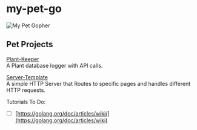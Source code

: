 # my-pet-go

![My Pet Gopher](https://media.giphy.com/media/1gdwvs76d9YZB8ki0Z/giphy.gif)

## Pet Projects

[Plant-Keeper](https://github.com/Bubblemelon/my-pet-go/tree/master/plant-keeper)  
A Plant database logger with API calls.  

[Server-Template](https://github.com/Bubblemelon/my-pet-go/tree/master/server-termplate)  
A simple HTTP Server that Routes to specific pages and handles different HTTP requests.  

Tutorials To Do:   

- [ ] [https://golang.org/doc/articles/wiki/](https://golang.org/doc/articles/wiki)  
